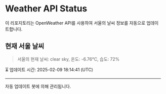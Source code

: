 
# Weather API Status

이 리포지토리는 OpenWeather API를 사용하여 서울의 날씨 정보를 자동으로 업데이트합니다.

## 현재 서울 날씨
> 서울의 현재 날씨: clear sky, 온도: -6.76°C, 습도: 72%

⏳ 업데이트 시간: 2025-02-09 18:14:41 (UTC)

---
자동 업데이트 봇에 의해 관리됩니다.
